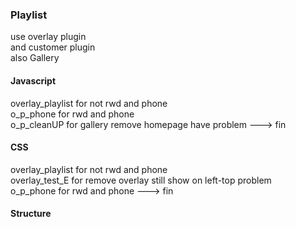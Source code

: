 ### Playlist ###  

use overlay plugin  
and customer plugin  
also Gallery

#### Javascript ###  
overlay_playlist for not rwd and phone  
o_p_phone        for     rwd and phone  
o_p_cleanUP      for gallery remove homepage have problem ---> fin  
  
#### CSS ####  
overlay_playlist for not rwd and phone  
overlay_test_E   for remove overlay still show on left-top problem  
o_p_phone        for     rwd and phone  ---> fin  
  
#### Structure ####  

